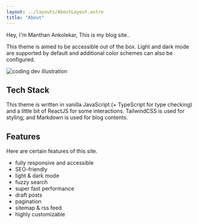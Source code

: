 ```yaml
---
layout: ../layouts/AboutLayout.astro
title: "About"
---
```


Hey, I'm Manthan Ankolekar, This is my blog site..

This theme is aimed to be accessible out of the box. Light and dark mode are supported by
default and additional color schemes can also be configured.

<div>
  <img src="/dev.svg" class="sm:w-1/2 mx-auto" alt="coding dev illustration">
</div>

## Tech Stack

This theme is written in vanilla JavaScript (+ TypeScript for type checking) and a little bit of ReactJS for some interactions. TailwindCSS is used for styling; and Markdown is used for blog contents.

## Features

Here are certain features of this site.

- fully responsive and accessible
- SEO-friendly
- light & dark mode
- fuzzy search
- super fast performance
- draft posts
- pagination
- sitemap & rss feed
- highly customizable
